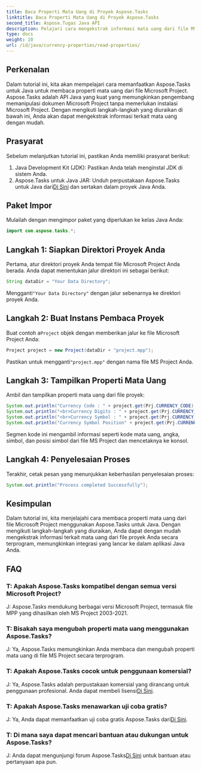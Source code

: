 ```yaml
---
title: Baca Properti Mata Uang di Proyek Aspose.Tasks
linktitle: Baca Properti Mata Uang di Proyek Aspose.Tasks
second_title: Aspose.Tugas Java API
description: Pelajari cara mengekstrak informasi mata uang dari file MS Project menggunakan Aspose.Tasks untuk Java. Panduan langkah demi langkah disediakan.
type: docs
weight: 10
url: /id/java/currency-properties/read-properties/
---
```

## Perkenalan
Dalam tutorial ini, kita akan mempelajari cara memanfaatkan Aspose.Tasks untuk Java untuk membaca properti mata uang dari file Microsoft Project. Aspose.Tasks adalah API Java yang kuat yang memungkinkan pengembang memanipulasi dokumen Microsoft Project tanpa memerlukan instalasi Microsoft Project. Dengan mengikuti langkah-langkah yang diuraikan di bawah ini, Anda akan dapat mengekstrak informasi terkait mata uang dengan mudah.
## Prasyarat
Sebelum melanjutkan tutorial ini, pastikan Anda memiliki prasyarat berikut:
1. Java Development Kit (JDK): Pastikan Anda telah menginstal JDK di sistem Anda.
2.  Aspose.Tasks untuk Java JAR: Unduh perpustakaan Aspose.Tasks untuk Java dari[Di Sini](https://releases.aspose.com/tasks/java/) dan sertakan dalam proyek Java Anda.
## Paket Impor
Mulailah dengan mengimpor paket yang diperlukan ke kelas Java Anda:
```java
import com.aspose.tasks.*;
```
## Langkah 1: Siapkan Direktori Proyek Anda
Pertama, atur direktori proyek Anda tempat file Microsoft Project Anda berada. Anda dapat menentukan jalur direktori ini sebagai berikut:
```java
String dataDir = "Your Data Directory";
```
 Mengganti`"Your Data Directory"` dengan jalur sebenarnya ke direktori proyek Anda.
## Langkah 2: Buat Instans Pembaca Proyek
 Buat contoh a`Project` objek dengan memberikan jalur ke file Microsoft Project Anda:
```java
Project project = new Project(dataDir + "project.mpp");
```
 Pastikan untuk mengganti`"project.mpp"` dengan nama file MS Project Anda.
## Langkah 3: Tampilkan Properti Mata Uang
Ambil dan tampilkan properti mata uang dari file proyek:
```java
System.out.println("Currency Code : " + project.get(Prj.CURRENCY_CODE).toString());
System.out.println("<br>Currency Digits : " + project.get(Prj.CURRENCY_DIGITS).toString());
System.out.println("<br>Currency Symbol : " + project.get(Prj.CURRENCY_SYMBOL).toString());
System.out.println("Currency Symbol Position" + project.get(Prj.CURRENCY_SYMBOL_POSITION).toString());
```
Segmen kode ini mengambil informasi seperti kode mata uang, angka, simbol, dan posisi simbol dari file MS Project dan mencetaknya ke konsol.
## Langkah 4: Penyelesaian Proses
Terakhir, cetak pesan yang menunjukkan keberhasilan penyelesaian proses:
```java
System.out.println("Process completed Successfully");
```
## Kesimpulan
Dalam tutorial ini, kita menjelajahi cara membaca properti mata uang dari file Microsoft Project menggunakan Aspose.Tasks untuk Java. Dengan mengikuti langkah-langkah yang diuraikan, Anda dapat dengan mudah mengekstrak informasi terkait mata uang dari file proyek Anda secara terprogram, memungkinkan integrasi yang lancar ke dalam aplikasi Java Anda.
## FAQ
### T: Apakah Aspose.Tasks kompatibel dengan semua versi Microsoft Project?
J: Aspose.Tasks mendukung berbagai versi Microsoft Project, termasuk file MPP yang dihasilkan oleh MS Project 2003-2021.
### T: Bisakah saya mengubah properti mata uang menggunakan Aspose.Tasks?
J: Ya, Aspose.Tasks memungkinkan Anda membaca dan mengubah properti mata uang di file MS Project secara terprogram.
### T: Apakah Aspose.Tasks cocok untuk penggunaan komersial?
 J: Ya, Aspose.Tasks adalah perpustakaan komersial yang dirancang untuk penggunaan profesional. Anda dapat membeli lisensi[Di Sini](https://purchase.aspose.com/buy).
### T: Apakah Aspose.Tasks menawarkan uji coba gratis?
 J: Ya, Anda dapat memanfaatkan uji coba gratis Aspose.Tasks dari[Di Sini](https://releases.aspose.com/).
### T: Di mana saya dapat mencari bantuan atau dukungan untuk Aspose.Tasks?
 J: Anda dapat mengunjungi forum Aspose.Tasks[Di Sini](https://forum.aspose.com/c/tasks/15) untuk bantuan atau pertanyaan apa pun.